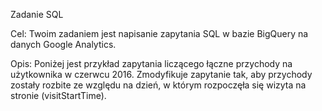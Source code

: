 Zadanie SQL

Cel: Twoim zadaniem jest napisanie zapytania SQL w bazie BigQuery na danych Google Analytics. 

Opis: Poniżej jest przykład zapytania liczącego łączne przychody na użytkownika w czerwcu 2016. Zmodyfikuje zapytanie tak, aby przychody zostały rozbite ze względu na dzień, w którym rozpoczęła się wizyta na stronie (visitStartTime).
